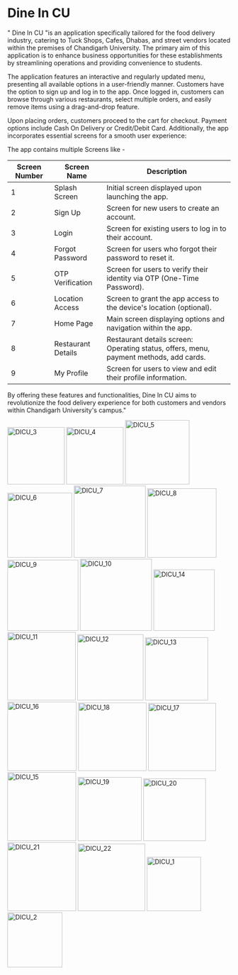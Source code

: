 
# Dine In CU



" Dine In CU "is an application specifically tailored for the food delivery industry, catering to Tuck Shops, Cafes, Dhabas, and street vendors located within the premises of Chandigarh University. The primary aim of this application is to enhance business opportunities for these establishments by streamlining operations and providing convenience to students.

The application features an interactive and regularly updated menu, presenting all available options in a user-friendly manner. Customers have the option to sign up and log in to the app. Once logged in, customers can browse through various restaurants, select multiple orders, and easily remove items using a drag-and-drop feature.

Upon placing orders, customers proceed to the cart for checkout. Payment options include Cash On Delivery or Credit/Debit Card. Additionally, the app incorporates essential screens for a smooth user experience:

The app contains multiple Screens like - 


| Screen Number | Screen Name             | Description                                                                                              |
|---------------|--------------------------|----------------------------------------------------------------------------------------------------------|
| 1             | Splash Screen            | Initial screen displayed upon launching the app.                                                         |
| 2             | Sign Up                  | Screen for new users to create an account.                                                               |
| 3             | Login                    | Screen for existing users to log in to their account.                                                     |
| 4             | Forgot Password          | Screen for users who forgot their password to reset it.                                                   |
| 5             | OTP Verification         | Screen for users to verify their identity via OTP (One-Time Password).                                    |
| 6             | Location Access          | Screen to grant the app access to the device's location (optional).                                       |
| 7             | Home Page                | Main screen displaying options and navigation within the app.                                             |
| 8             | Restaurant Details       | Restaurant details screen: Operating status, offers, menu, payment methods, add cards.                    |
| 9             | My Profile               | Screen for users to view and edit their profile information.                                              |



By offering these features and functionalities, Dine In CU aims to revolutionize the food delivery experience for both customers and vendors within Chandigarh University's campus."



<img width="129" alt="DICU_3" src="https://github.com/srbtiwary/Dine-In-CU/assets/98042689/fb8cf1b5-b0f9-49c1-be8e-6f22009151b7">
<img width="129" alt="DICU_4" src="https://github.com/srbtiwary/Dine-In-CU/assets/98042689/b7aaaa9b-287b-4877-8de7-b2fa026b8b3a">
<img width="145" alt="DICU_5" src="https://github.com/srbtiwary/Dine-In-CU/assets/98042689/144c5850-be62-4947-a5b4-13e116c886eb">
<img width="146" alt="DICU_6" src="https://github.com/srbtiwary/Dine-In-CU/assets/98042689/af67004c-a77b-4320-a210-0c45165e83de">

<img width="162" alt="DICU_7" src="https://github.com/srbtiwary/Dine-In-CU/assets/98042689/430834a3-0cd8-4138-af41-5fd97d48e3c2">
<img width="156" alt="DICU_8" src="https://github.com/srbtiwary/Dine-In-CU/assets/98042689/2f1595f9-c6df-4ab2-972c-6d24c1a9ffbb">
<img width="160" alt="DICU_9" src="https://github.com/srbtiwary/Dine-In-CU/assets/98042689/c32777a0-ba67-4099-886a-d6587d7f983f">
<img width="162" alt="DICU_10" src="https://github.com/srbtiwary/Dine-In-CU/assets/98042689/033562af-ec67-431c-b726-8ba656c2f08a">
<img width="138" alt="DICU_14" src="https://github.com/srbtiwary/Dine-In-CU/assets/98042689/834fc372-4b86-44d2-8d0e-092f63c4d452">
<img width="154" alt="DICU_11" src="https://github.com/srbtiwary/Dine-In-CU/assets/98042689/6e4feeb2-a855-413d-b68c-37b05ed9e75e">
<img width="149" alt="DICU_12" src="https://github.com/srbtiwary/Dine-In-CU/assets/98042689/24ddaa48-02ed-4c8f-80b4-8055520dd0ad">
<img width="142" alt="DICU_13" src="https://github.com/srbtiwary/Dine-In-CU/assets/98042689/37cec1a7-d2dd-4c6a-860e-f9b6aa0c6c3e">


<img width="156" alt="DICU_16" src="https://github.com/srbtiwary/Dine-In-CU/assets/98042689/19bb104c-6b3a-447f-8974-90bc185e341f">
<img width="154" alt="DICU_18" src="https://github.com/srbtiwary/Dine-In-CU/assets/98042689/04f3d3af-1569-4ea2-926a-b821ef05da62">
<img width="153" alt="DICU_17" src="https://github.com/srbtiwary/Dine-In-CU/assets/98042689/95e23b99-b920-4201-bb6a-2d026b31e6ed">
<img width="155" alt="DICU_15" src="https://github.com/srbtiwary/Dine-In-CU/assets/98042689/e3f4cf79-4866-4b89-8fd3-6fc3e20845c6">
<img width="144" alt="DICU_19" src="https://github.com/srbtiwary/Dine-In-CU/assets/98042689/7955d8c1-1f40-4b64-ae81-42ab900161c5">
<img width="141" alt="DICU_20" src="https://github.com/srbtiwary/Dine-In-CU/assets/98042689/7c99f986-5d55-4c8d-8047-84001121440f">
<img width="155" alt="DICU_21" src="https://github.com/srbtiwary/Dine-In-CU/assets/98042689/735b7c26-3391-4309-a0dc-1a28e7a624b4">
<img width="152" alt="DICU_22" src="https://github.com/srbtiwary/Dine-In-CU/assets/98042689/9d9ca857-95a4-420a-85dc-29c9bc15bc47">
<img width="122" alt="DICU_1" src="https://github.com/srbtiwary/Dine-In-CU/assets/98042689/6e17b684-177a-44b5-8b8b-0deac38b2986">
<img width="124" alt="DICU_2" src="https://github.com/srbtiwary/Dine-In-CU/assets/98042689/a2ef05a2-d268-45c4-a976-de7a5ecfeb31">


